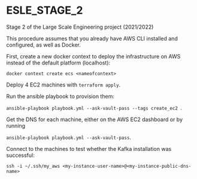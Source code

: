 # ESLE_STAGE_2
Stage 2 of the Large Scale Engineering project (2021/2022)

This procedure assumes that you already have AWS CLI installed and configured, as well as Docker.

First, create a new docker context to deploy the infrastructure on AWS instead of the default platform (localhost):

`docker context create ecs <nameofcontext>`

Deploy 4 EC2 machines with `terraform apply`. 

Run the ansible playbook to provision them: 

`ansible-playbook playbook.yml --ask-vault-pass --tags create_ec2 `.

Get the DNS for each machine, either on the AWS EC2 dashboard or by running 

`ansible-playbook playbook.yml --ask-vault-pass`.

Connect to the machines to test whether the Kafka installation was successful: 

`ssh -i ~/.ssh/my_aws <my-instance-user-name>@<my-instance-public-dns-name>`


